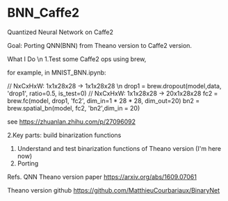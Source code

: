 # BNN_Caffe2
Quantized Neural Network on Caffe2

Goal:
Porting QNN(BNN) from Theano version to Caffe2 version.


What I Do \n
1.Test some Caffe2 ops using brew, 
  
  for example, in MNIST_BNN.ipynb:
  
  // NxCxHxW: 1x1x28x28 -> 1x1x28x28 \n
  drop1 = brew.dropout(model,data, 'drop1', ratio=0.5, is_test=0)
  // NxCxHxW: 1x1x28x28 -> 20x1x28x28
  fc2 = brew.fc(model, drop1, 'fc2', dim_in=1 * 28 * 28, dim_out=20)
  bn2 = brew.spatial_bn(model, fc2, 'bn2',dim_in = 20) 

  see https://zhuanlan.zhihu.com/p/27096092

2.Key parts: build binarization functions

  1. Understand and test binarization functions of Theano version (I'm here now)
  2. Porting




Refs.
QNN Theano version paper
https://arxiv.org/abs/1609.07061 

Theano version github
https://github.com/MatthieuCourbariaux/BinaryNet



